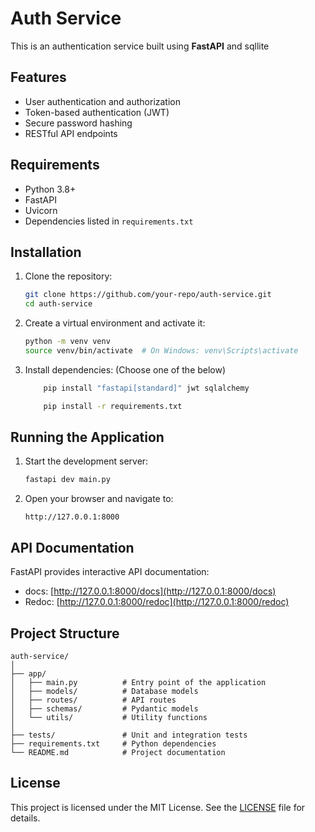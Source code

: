 # Auth Service

This is an authentication service built using **FastAPI** and sqllite

## Features

- User authentication and authorization
- Token-based authentication (JWT)
- Secure password hashing
- RESTful API endpoints

## Requirements

- Python 3.8+
- FastAPI
- Uvicorn
- Dependencies listed in `requirements.txt`

## Installation

1. Clone the repository:

	```bash
	git clone https://github.com/your-repo/auth-service.git
	cd auth-service
	```

2. Create a virtual environment and activate it:

	```bash
	python -m venv venv
	source venv/bin/activate  # On Windows: venv\Scripts\activate
	```


3. Install dependencies: (Choose one of the below)

	```bash
		pip install "fastapi[standard]" jwt sqlalchemy
	```
	```bash
		pip install -r requirements.txt
	```

## Running the Application

1. Start the development server:

	```bash
	fastapi dev main.py
	```

2. Open your browser and navigate to:

	```
	http://127.0.0.1:8000
	```

## API Documentation

FastAPI provides interactive API documentation:

- docs: [http://127.0.0.1:8000/docs](http://127.0.0.1:8000/docs)
- Redoc: [http://127.0.0.1:8000/redoc](http://127.0.0.1:8000/redoc)

## Project Structure

```
auth-service/
│
├── app/
│   ├── main.py          # Entry point of the application
│   ├── models/          # Database models
│   ├── routes/          # API routes
│   ├── schemas/         # Pydantic models
│   └── utils/           # Utility functions
│
├── tests/               # Unit and integration tests
├── requirements.txt     # Python dependencies
└── README.md            # Project documentation
```

## License

This project is licensed under the MIT License. See the [LICENSE](LICENSE) file for details.